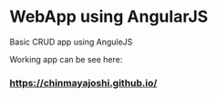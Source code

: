 # WebApp using AngularJS
Basic CRUD app using AnguleJS

Working app can be see here: 
### https://chinmayajoshi.github.io/
